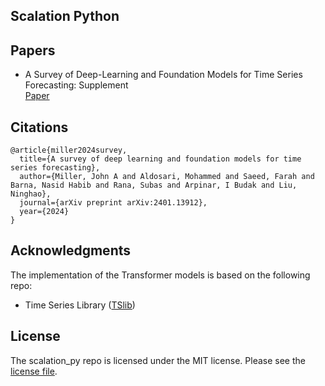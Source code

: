 ## Scalation Python

## Papers
* A Survey of Deep-Learning and Foundation Models for Time Series Forecasting: Supplement\
[Paper](https://arxiv.org/pdf/2401.13912.pdf)

## Citations
```
@article{miller2024survey,
  title={A survey of deep learning and foundation models for time series forecasting},
  author={Miller, John A and Aldosari, Mohammed and Saeed, Farah and Barna, Nasid Habib and Rana, Subas and Arpinar, I Budak and Liu, Ninghao},
  journal={arXiv preprint arXiv:2401.13912},
  year={2024}
}
```
## Acknowledgments
The implementation of the Transformer models is based on the following repo: 
* Time Series Library ([TSlib](https://github.com/thuml/Time-Series-Library/tree/main))

## License
The scalation_py repo is licensed under the MIT license. Please see the [license file](https://github.com/scalation/scalation_py/blob/main/License.txt). 

